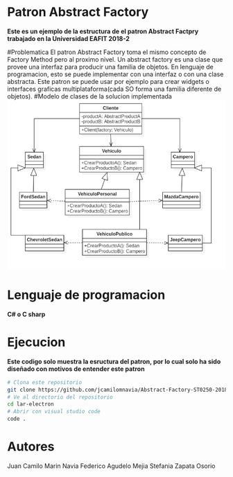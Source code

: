 # Patron Abstract Factory

**Este es un ejemplo de la estructura de el patron Abstract Factpry trabajado en la Universidad EAFIT 2018-2**

#Problematica
El patron Abstract Factory toma el mismo concepto de Factory Method pero al proximo nivel. Un abstract factory es una clase que provee una interfaz para producir una familia de objetos. En lenguaje de programacion, esto se puede implementar con una interfaz o con una clase abstracta.
Este patron se puede usar por ejemplo para crear widgets o interfaces graficas multiplataforma(cada SO forma una familia diferente de objetos).
#Modelo de clases de la solucion implementada
![Alt text](assets/img/model.png "Modelo Implementado")

# Lenguaje de programacion
**C# o C sharp**

# Ejecucion
**Este codigo solo muestra la esructura del patron, por lo cual solo ha sido diseñado con motivos de entender este patron**
```bash
# Clona este repositorio
git clone https://github.com/jcamilomnavia/Abstract-Factory-ST0250-2018-2
# Ve al directorio del repositorio
cd lar-electron
# Abrir con visual studio code
code .
```
# Autores
Juan Camilo Marin Navia
Federico Agudelo Mejia
Stefania Zapata Osorio
